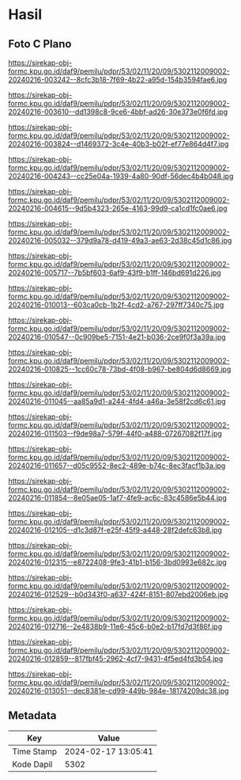 # Hasil

## Foto C Plano

https://sirekap-obj-formc.kpu.go.id/daf9/pemilu/pdpr/53/02/11/20/09/5302112009002-20240216-003242--8cfc3b18-7f69-4b22-a95d-154b3594fae6.jpg

https://sirekap-obj-formc.kpu.go.id/daf9/pemilu/pdpr/53/02/11/20/09/5302112009002-20240216-003610--dd1398c8-9ce6-4bbf-ad26-30e373e0f6fd.jpg

https://sirekap-obj-formc.kpu.go.id/daf9/pemilu/pdpr/53/02/11/20/09/5302112009002-20240216-003824--d1469372-3c4e-40b3-b02f-ef77e864d4f7.jpg

https://sirekap-obj-formc.kpu.go.id/daf9/pemilu/pdpr/53/02/11/20/09/5302112009002-20240216-004243--cc25e04a-1939-4a80-90df-56dec4b4b048.jpg

https://sirekap-obj-formc.kpu.go.id/daf9/pemilu/pdpr/53/02/11/20/09/5302112009002-20240216-004615--9d5b4323-265e-4163-99d9-ca1cd1fc0ae6.jpg

https://sirekap-obj-formc.kpu.go.id/daf9/pemilu/pdpr/53/02/11/20/09/5302112009002-20240216-005032--379d9a78-d419-49a3-ae63-2d38c45d1c86.jpg

https://sirekap-obj-formc.kpu.go.id/daf9/pemilu/pdpr/53/02/11/20/09/5302112009002-20240216-005717--7b5bf603-6af9-43f9-b1ff-146bd691d226.jpg

https://sirekap-obj-formc.kpu.go.id/daf9/pemilu/pdpr/53/02/11/20/09/5302112009002-20240216-010013--603ca0cb-1b2f-4cd2-a767-297ff7340c75.jpg

https://sirekap-obj-formc.kpu.go.id/daf9/pemilu/pdpr/53/02/11/20/09/5302112009002-20240216-010547--0c909be5-7151-4e21-b036-2ce9f0f3a39a.jpg

https://sirekap-obj-formc.kpu.go.id/daf9/pemilu/pdpr/53/02/11/20/09/5302112009002-20240216-010825--1cc60c78-73bd-4f08-b967-be804d6d8669.jpg

https://sirekap-obj-formc.kpu.go.id/daf9/pemilu/pdpr/53/02/11/20/09/5302112009002-20240216-011045--aa85a9d1-a244-4fd4-a46a-3e58f2cd6c61.jpg

https://sirekap-obj-formc.kpu.go.id/daf9/pemilu/pdpr/53/02/11/20/09/5302112009002-20240216-011503--f9de98a7-579f-44f0-a488-07267082f17f.jpg

https://sirekap-obj-formc.kpu.go.id/daf9/pemilu/pdpr/53/02/11/20/09/5302112009002-20240216-011657--d05c9552-8ec2-489e-b74c-8ec3facf1b3a.jpg

https://sirekap-obj-formc.kpu.go.id/daf9/pemilu/pdpr/53/02/11/20/09/5302112009002-20240216-011854--8e05ae05-1af7-4fe9-ac6c-83c4586e5b44.jpg

https://sirekap-obj-formc.kpu.go.id/daf9/pemilu/pdpr/53/02/11/20/09/5302112009002-20240216-012105--d1c3d87f-e25f-45f9-a448-28f2defc63b8.jpg

https://sirekap-obj-formc.kpu.go.id/daf9/pemilu/pdpr/53/02/11/20/09/5302112009002-20240216-012315--e8722408-9fe3-41b1-b156-3bd0993e682c.jpg

https://sirekap-obj-formc.kpu.go.id/daf9/pemilu/pdpr/53/02/11/20/09/5302112009002-20240216-012529--b0d343f0-a637-424f-8151-807ebd2006eb.jpg

https://sirekap-obj-formc.kpu.go.id/daf9/pemilu/pdpr/53/02/11/20/09/5302112009002-20240216-012716--2e4838b9-11e6-45c6-b0e2-b17fd7d3f86f.jpg

https://sirekap-obj-formc.kpu.go.id/daf9/pemilu/pdpr/53/02/11/20/09/5302112009002-20240216-012859--817fbf45-2962-4cf7-9431-4f5ed4fd3b54.jpg

https://sirekap-obj-formc.kpu.go.id/daf9/pemilu/pdpr/53/02/11/20/09/5302112009002-20240216-013051--dec8381e-cd99-449b-984e-18174209dc38.jpg


## Metadata

| Key        | Value               |
| ---------- | ------------------- |
| Time Stamp | 2024-02-17 13:05:41 |
| Kode Dapil | 5302                |



